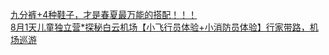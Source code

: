   
[九分裤+4种鞋子，才是春夏最万能的搭配！！！](http://www.dianyue.me/archives/808/oj8df718fili928d/)  
[8月1天儿童独立营*探秘白云机场【小飞行员体验+小消防员体验】行家带路，机场巡游](http://www.dianyue.me/archives/042/cn6pkmpt6dfe9gz4/)